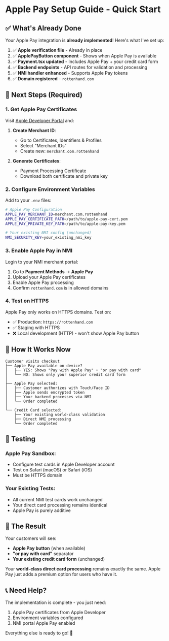 # Apple Pay Setup Guide - Quick Start

## ✅ What's Already Done

Your Apple Pay integration is **already implemented**! Here's what I've set up:

1. ✅ **Apple verification file** - Already in place
2. ✅ **ApplePayButton component** - Shows when Apple Pay is available
3. ✅ **Payment.tsx updated** - Includes Apple Pay + your credit card form
4. ✅ **Backend endpoints** - API routes for validation and processing
5. ✅ **NMI handler enhanced** - Supports Apple Pay tokens
6. ✅ **Domain registered** - `rottenhand.com` 

## 🚀 Next Steps (Required)

### 1. Get Apple Pay Certificates

Visit [Apple Developer Portal](https://developer.apple.com/account) and:

1. **Create Merchant ID**:
   - Go to Certificates, Identifiers & Profiles
   - Select "Merchant IDs"
   - Create new: `merchant.com.rottenhand`

2. **Generate Certificates**:
   - Payment Processing Certificate
   - Download both certificate and private key

### 2. Configure Environment Variables

Add to your `.env` files:

```bash
# Apple Pay Configuration
APPLE_PAY_MERCHANT_ID=merchant.com.rottenhand
APPLE_PAY_CERTIFICATE_PATH=/path/to/apple-pay-cert.pem
APPLE_PAY_PRIVATE_KEY_PATH=/path/to/apple-pay-key.pem

# Your existing NMI config (unchanged)
NMI_SECURITY_KEY=your_existing_nmi_key
```

### 3. Enable Apple Pay in NMI

Login to your NMI merchant portal:
1. Go to **Payment Methods** → **Apple Pay**
2. Upload your Apple Pay certificates
3. Enable Apple Pay processing
4. Confirm `rottenhand.com` is in allowed domains

### 4. Test on HTTPS

Apple Pay only works on HTTPS domains. Test on:
- ✅ Production: `https://rottenhand.com`
- ✅ Staging with HTTPS
- ❌ Local development (HTTP) - won't show Apple Pay button

## 🔧 How It Works Now

```
Customer visits checkout
├── Apple Pay available on device?
│   ├── YES: Shows "Pay with Apple Pay" + "or pay with card"
│   └── NO: Shows only your superior credit card form
│
├── Apple Pay selected:
│   ├── Customer authorizes with Touch/Face ID
│   ├── Apple sends encrypted token
│   ├── Your backend processes via NMI
│   └── Order completed
│
└── Credit Card selected:
    ├── Your existing world-class validation
    ├── Direct NMI processing
    └── Order completed
```

## 🧪 Testing

### Apple Pay Sandbox:
- Configure test cards in Apple Developer account
- Test on Safari (macOS) or Safari (iOS)
- Must be HTTPS domain

### Your Existing Tests:
- All current NMI test cards work unchanged
- Your direct card processing remains identical
- Apple Pay is purely additive

## 🎯 The Result

Your customers will see:
- **Apple Pay button** (when available)
- **"or pay with card"** separator
- **Your existing credit card form** (unchanged)

Your **world-class direct card processing** remains exactly the same. Apple Pay just adds a premium option for users who have it.

## 📞 Need Help?

The implementation is complete - you just need:
1. Apple Pay certificates from Apple Developer
2. Environment variables configured
3. NMI portal Apple Pay enabled

Everything else is ready to go! 🚀
